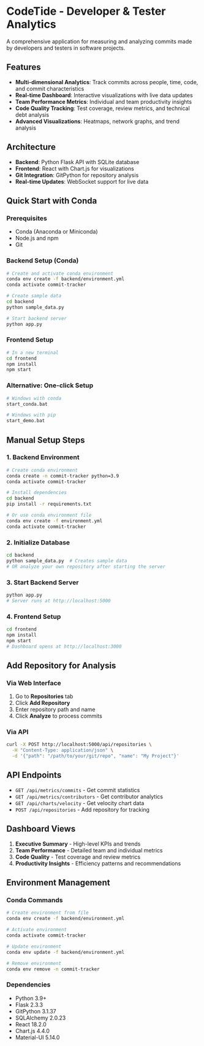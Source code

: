 # CodeTide - Developer & Tester Analytics

A comprehensive application for measuring and analyzing commits made by developers and testers in software projects.

## Features

- **Multi-dimensional Analytics**: Track commits across people, time, code, and commit characteristics
- **Real-time Dashboard**: Interactive visualizations with live data updates
- **Team Performance Metrics**: Individual and team productivity insights
- **Code Quality Tracking**: Test coverage, review metrics, and technical debt analysis
- **Advanced Visualizations**: Heatmaps, network graphs, and trend analysis

## Architecture

- **Backend**: Python Flask API with SQLite database
- **Frontend**: React with Chart.js for visualizations
- **Git Integration**: GitPython for repository analysis
- **Real-time Updates**: WebSocket support for live data

## Quick Start with Conda

### Prerequisites
- Conda (Anaconda or Miniconda)
- Node.js and npm
- Git

### Backend Setup (Conda)
```bash
# Create and activate conda environment
conda env create -f backend/environment.yml
conda activate commit-tracker

# Create sample data
cd backend
python sample_data.py

# Start backend server
python app.py
```

### Frontend Setup
```bash
# In a new terminal
cd frontend
npm install
npm start
```

### Alternative: One-click Setup
```bash
# Windows with conda
start_conda.bat

# Windows with pip
start_demo.bat
```

## Manual Setup Steps

### 1. Backend Environment
```bash
# Create conda environment
conda create -n commit-tracker python=3.9
conda activate commit-tracker

# Install dependencies
cd backend
pip install -r requirements.txt

# Or use conda environment file
conda env create -f environment.yml
conda activate commit-tracker
```

### 2. Initialize Database
```bash
cd backend
python sample_data.py  # Creates sample data
# OR analyze your own repository after starting the server
```

### 3. Start Backend Server
```bash
python app.py
# Server runs at http://localhost:5000
```

### 4. Frontend Setup
```bash
cd frontend
npm install
npm start
# Dashboard opens at http://localhost:3000
```

## Add Repository for Analysis

### Via Web Interface
1. Go to **Repositories** tab
2. Click **Add Repository**
3. Enter repository path and name
4. Click **Analyze** to process commits

### Via API
```bash
curl -X POST http://localhost:5000/api/repositories \
  -H "Content-Type: application/json" \
  -d '{"path": "/path/to/your/git/repo", "name": "My Project"}'
```

## API Endpoints

- `GET /api/metrics/commits` - Get commit statistics
- `GET /api/metrics/contributors` - Get contributor analytics
- `GET /api/charts/velocity` - Get velocity chart data
- `POST /api/repositories` - Add repository for tracking

## Dashboard Views

1. **Executive Summary** - High-level KPIs and trends
2. **Team Performance** - Detailed team and individual metrics
3. **Code Quality** - Test coverage and review metrics
4. **Productivity Insights** - Efficiency patterns and recommendations

## Environment Management

### Conda Commands
```bash
# Create environment from file
conda env create -f backend/environment.yml

# Activate environment
conda activate commit-tracker

# Update environment
conda env update -f backend/environment.yml

# Remove environment
conda env remove -n commit-tracker
```

### Dependencies
- Python 3.9+
- Flask 2.3.3
- GitPython 3.1.37
- SQLAlchemy 2.0.23
- React 18.2.0
- Chart.js 4.4.0
- Material-UI 5.14.0
